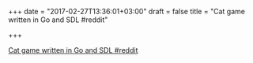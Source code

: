 +++
date = "2017-02-27T13:36:01+03:00"
draft = false
title = "Cat game written in Go and SDL  #reddit"

+++

<p><a href="https://t.co/rQET20dvUg">Cat game written in Go and SDL  #reddit</a></p>
